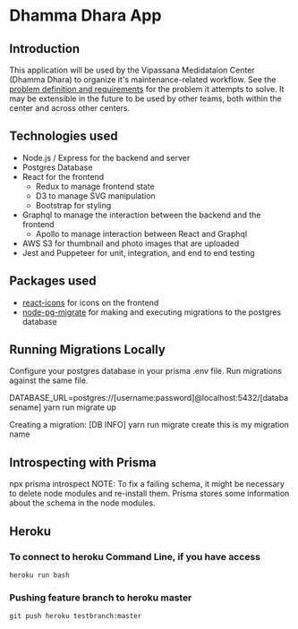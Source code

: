 # Dhamma Dhara App

## Introduction
This application will be used by the Vipassana Medidataion Center (Dhamma Dhara) to organize it's maintenance-related workflow. See the [problem definition and requirements](./problem_definition_and_requirements.md) for the problem it attempts to solve. It may be extensible in the future to be used by other teams, both within the center and across other centers.

## Technologies used
- Node.js / Express for the backend and server
- Postgres Database
- React for the frontend
  - Redux to manage frontend state
  - D3 to manage SVG manipulation
  - Bootstrap for styling
- Graphql to manage the interaction between the backend and the frontend
  - Apollo to manage interaction between React and Graphql
- AWS S3 for thumbnail and photo images that are uploaded
- Jest and Puppeteer for unit, integration, and end to end testing

## Packages used
- [react-icons](https://react-icons.github.io/react-icons/) for icons on the frontend
- [node-pg-migrate](https://github.com/salsita/node-pg-migrate) for making and executing migrations to the postgres database

## Running Migrations Locally

Configure your postgres database in your prisma .env file. Run migrations against the same file. 

DATABASE_URL=postgres://[username:password]@localhost:5432/[databasename] yarn run migrate up

Creating a migration: [DB INFO] yarn run migrate create this is my migration name

## Introspecting with Prisma
npx prisma introspect
NOTE: To fix a failing schema, it might be necessary to delete node modules and re-install them. Prisma stores some information about the schema in the node modules.

## Heroku 
### To connect to heroku Command Line, if you have access

`heroku run bash`

### Pushing feature branch to heroku master

`git push heroku testbranch:master`
